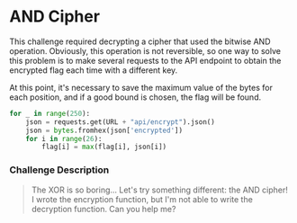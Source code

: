 # AND Cipher
This challenge required decrypting a cipher that used the bitwise AND operation. Obviously, this operation is not reversible, so one way to solve this problem is to make several requests to the API endpoint to obtain the encrypted flag each time with a different key.

At this point, it's necessary to save the maximum value of the bytes for each position, and if a good bound is chosen, the flag will be found.

```python
for _ in range(250):
    json = requests.get(URL + "api/encrypt").json()
    json = bytes.fromhex(json['encrypted'])
    for i in range(26):
        flag[i] = max(flag[i], json[i])
```

### Challenge Description
> The XOR is so boring... Let's try something different: the AND cipher! <br>
> I wrote the encryption function, but I'm not able to write the decryption function. Can you help me?
